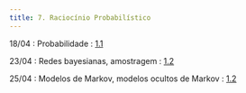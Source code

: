 ```yaml
---
title: 7. Raciocínio Probabilístico
---
```


18/04
: Probabilidade
  : [1.1](#)

23/04
: Redes bayesianas, amostragem
  : [1.2](#)

25/04
: Modelos de Markov, modelos ocultos de Markov
  : [1.2](#)